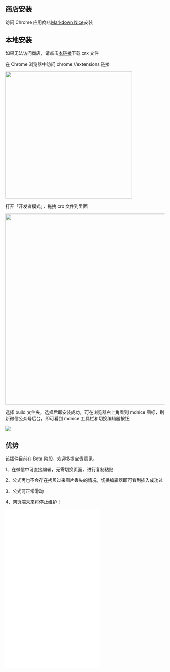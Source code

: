 ## 商店安装

访问 Chrome 应用商店[Markdown Nice](https://chrome.google.com/webstore/detail/markdown-nice/blndbjkicjhcbpldeamfbdoeekcbampi)安装

## 本地安装

如果无法访问商店，请点击[本链接](https://my-wechat.mdnice.com/mdnice_v1_0_6.crx)下载 crx 文件

在 Chrome 浏览器中访问 chrome://extensions 链接

<img width="400" src="https://imgkr.cn-bj.ufileos.com/276e7632-3d72-49b9-ba01-08527e3a11db.png" />

打开「开发者模式」，拖拽 crx 文件到里面

<img width="600" src="https://imgkr.cn-bj.ufileos.com/c9a10c5c-5136-44a5-9032-e89da3de9a3a.png" />

选择 build 文件夹，选择后即安装成功，可在浏览器右上角看到 mdnice 图标，刷新微信公众号后台，即可看到 mdnice 工具栏和切换编辑器按钮

![](https://imgkr.cn-bj.ufileos.com/d132f235-c440-4738-9c2c-98b699c8af95.png)

## 优势

该插件目前在 Beta 阶段，欢迎多提宝贵意见。

1、在微信中可直接编辑，无需切换页面，进行复制粘贴

2、公式再也不会存在拷贝过来图片丢失的情况，切换编辑器即可看到插入成功过

3、公式可正常滑动

4、网页端未来将停止维护！

<iframe src="//player.bilibili.com/player.html?aid=94637037&cid=161554280&page=1&high_quality=1" scrolling="no" border="0" frameborder="no" framespacing="0" allowfullscreen="true" height="500"> </iframe>
